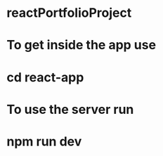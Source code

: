 # reactPortfolioProject

# To get inside the app use
# cd react-app

# To use the server run
# npm run dev 